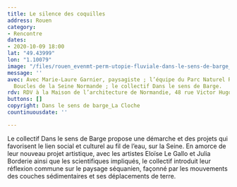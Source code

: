 ```yaml
---
title: Le silence des coquilles
address: Rouen
category:
- Rencontre
dates:
- 2020-10-09 18:00
lat: "49.43999"
lon: "1.10079"
image: "/files/rouen_evenmt-perm-utopie-fluviale-dans-le-sens-de-barge_la-cloche.jpg"
message: ''
avec: Avec Marie-Laure Garnier, paysagiste ; l’équipe du Parc Naturel Régional des
  Boucles de la Seine Normande ; le collectif Dans le sens de Barge.
rdv: RDV à la Maison de l’architecture de Normandie, 48 rue Victor Hugo.
buttons: []
copyright: Dans le sens de barge_La Cloche
countinuousdate: ''

---
```

Le collectif Dans le sens de Barge propose une démarche et des projets qui favorisent le lien social et culturel au fil de l’eau, sur la Seine. En amorce de leur nouveau projet artistique, avec les artistes Eloïse Le Gallo et Julia Borderie ainsi que les scientifiques impliqués, le collectif introduit leur réflexion commune sur le paysage séquanien, façonné par les mouvements des couches sédimentaires et ses déplacements de terre.